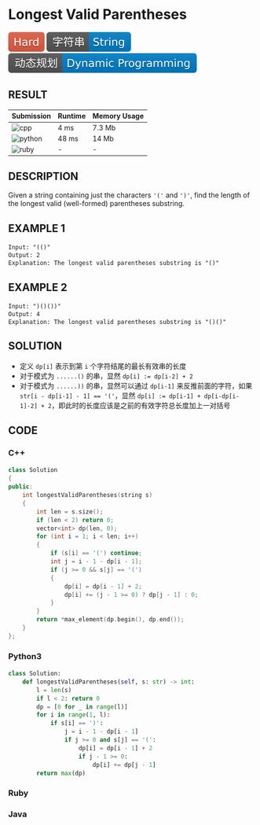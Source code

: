 # Longest Valid Parentheses

![Hard](../../materials/-Hard-e05d44.svg) ![String](../../materials/字符串-String-007ec6.svg) ![Dynamic_Programming](../../materials/动态规划-Dynamic_Programming-007ec6.svg)

## RESULT

| Submission                                                        | Runtime | Memory Usage |
| ----------------------------------------------------------------- | ------- | ------------ |
| ![cpp](https://img.shields.io/badge/leetcode031-cpp-f34b7d.svg)   | 4 ms    | 7.3 Mb       |
| ![python](https://img.shields.io/badge/leetcode031-py-3572A5.svg) | 48 ms   | 14 Mb        |
| ![ruby](https://img.shields.io/badge/leetcode031-rb-701516.svg)   | -       | -            |

## DESCRIPTION

Given a string containing just the characters `'('` and `')'`, find the length of the longest valid (well-formed) parentheses substring.

## EXAMPLE 1

```plain
Input: "(()"
Output: 2
Explanation: The longest valid parentheses substring is "()"
```

## EXAMPLE 2

```plain
Input: ")()())"
Output: 4
Explanation: The longest valid parentheses substring is "()()"
```

## SOLUTION

* 定义 `dp[i]` 表示到第 `i` 个字符结尾的最长有效串的长度
* 对于模式为 `......()` 的串，显然 `dp[i] := dp[i-2] + 2`
* 对于模式为 `......))` 的串，显然可以通过 `dp[i-1]` 来反推前面的字符，如果 `str[i - dp[i-1] - 1] == '('`，显然 `dp[i] := dp[i-1] + dp[i-dp[i-1]-2] + 2`，即此时的长度应该是之前的有效字符总长度加上一对括号

## CODE

### C++

```cpp
class Solution
{
public:
    int longestValidParentheses(string s)
    {
        int len = s.size();
        if (len < 2) return 0;
        vector<int> dp(len, 0);
        for (int i = 1; i < len; i++)
        {
            if (s[i] == '(') continue;
            int j = i - 1 - dp[i - 1];
            if (j >= 0 && s[j] == '(')
            {
                dp[i] = dp[i - 1] + 2;
                dp[i] += (j - 1 >= 0) ? dp[j - 1] : 0;
            }
        }
        return *max_element(dp.begin(), dp.end());
    }
};
```

### Python3

```python
class Solution:
    def longestValidParentheses(self, s: str) -> int:
        l = len(s)
        if l < 2: return 0
        dp = [0 for _ in range(l)]
        for i in range(1, l):
            if s[i] == ')':
                j = i - 1 - dp[i - 1]
                if j >= 0 and s[j] == '(':
                    dp[i] = dp[i - 1] + 2
                    if j - 1 >= 0:
                        dp[i] += dp[j - 1]
        return max(dp)
```

### Ruby

### Java
